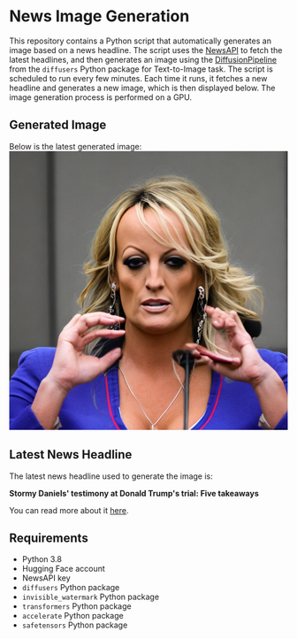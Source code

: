# News Image Generation
This repository contains a Python script that automatically generates an image based on a news headline. The script uses the [NewsAPI](https://newsapi.org/) to fetch the latest headlines, and then generates an image using the [DiffusionPipeline](https://github.com/huggingface/diffusers) from the `diffusers` Python package for Text-to-Image task.
The script is scheduled to run every few minutes. Each time it runs, it fetches a new headline and generates a new image, which is then displayed below. The image generation process is performed on a GPU.

## Generated Image
Below is the latest generated image:
![Generated Image](image.png)

## Latest News Headline
The latest news headline used to generate the image is:

**Stormy Daniels' testimony at Donald Trump's trial: Five takeaways**

You can read more about it [here](https://news.google.com/rss/articles/CBMiaGh0dHBzOi8vd3d3LnJldXRlcnMuY29tL3dvcmxkL3VzL2ZpdmUtdGFrZWF3YXlzLXN0b3JteS1kYW5pZWxzLXRlc3RpbW9ueS1kb25hbGQtdHJ1bXBzLXRyaWFsLTIwMjQtMDUtMDgv0gEA?oc=5).

## Requirements
- Python 3.8
- Hugging Face account
- NewsAPI key
- `diffusers` Python package
- `invisible_watermark` Python package
- `transformers` Python package
- `accelerate` Python package
- `safetensors` Python package
